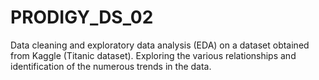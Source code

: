# PRODIGY_DS_02
Data cleaning and exploratory data analysis (EDA) on a dataset obtained from Kaggle (Titanic dataset). Exploring the various relationships and identification of the numerous trends in the data.
